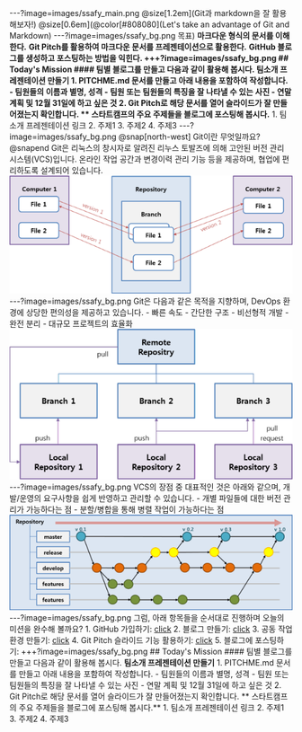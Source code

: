 ---?image=images/ssafy_main.png @size[1.2em](Git과 markdown을 잘 활용해보자!) @size[0.6em](@color[#808080](Let's take an advantage of Git and Markdown) ---?image=images/ssafy_bg.png 목표) **마크다운 형식의 문서를 이해한다.** **Git Pitch를 활용하여 마크다운 문서를 프레젠테이션으로 활용한다.** **GitHub 블로그를 생성하고 포스팅하는 방법을 익힌다. +++?image=images/ssafy_bg.png ## Today's Mission #### 팀별 블로그를 만들고 다음과 같이 활용해 봅시다. **팀소개 프레젠테이션 만들기** 1. PITCHME.md 문서를 만들고 아래 내용을 포함하여 작성합니다. - 팀원들의 이름과 별명, 성격 - 팀원 또는 팀원들의 특징을 잘 나타낼 수 있는 사진 - 연말 계획 및 12월 31일에 하고 싶은 것 2. Git Pitch로 해당 문서를 열어 슬라이드가 잘 만들어졌는지 확인합니다. ** 스타트캠프의 주요 주제들을 블로그에 포스팅해 봅시다.** 1. 팀소개 프레젠테이션 링크 2. 주제1 3. 주제2 4. 주제3 ---?image=images/ssafy_bg.png @snap[north-west] Git이란 무엇일까요? @snapend Git은 리눅스의 창시자로 알려진 리누스 토발즈에 의해 고안된 버전 관리 시스템(VCS)입니다. 온라인 작업 공간과 변경이력 관리 기능 등을 제공하며, 협업에 편리하도록 설계되어 있습니다. ![What is Git](images/what_is_git.png) ---?image=images/ssafy_bg.png Git은 다음과 같은 목적을 지향하며, DevOps 환경에 상당한 편의성을 제공하고 있습니다. - 빠른 속도 - 간단한 구조 - 비선형적 개발 - 완전 분리 - 대규모 프로젝트의 효율화 ![Purpose of Git](images/purpose_of_git.png) ---?image=images/ssafy_bg.png VCS의 장점 중 대표적인 것은 아래와 같으며, 개발/운영의 요구사항을 쉽게 반영하고 관리할 수 있습니다. - 개별 파일들에 대한 버전 관리가 가능하다는 점 - 분할/병합을 통해 병렬 작업이 가능하다는 점 ![Pros of VCS](images/pros_of_vcs.png) ---?image=images/ssafy_bg.png 그럼, 아래 항목들을 순서대로 진행하며 오늘의 미션을 완수해 볼까요? 1. GitHub 가입하기: [click](https://nugunacoding.github.io/Join-GitHub) 2. 블로그 만들기: [click](https://nugunacoding.github.io/Create-Page-with-Theme) 3. 공동 작업 환경 만들기: [click](https://nugunacoding.github.io/Add-Collaborator) 4. Git Pitch 슬라이드 기능 활용하기: [click](https://nugunacoding.github.io/Slideshow-with-GitPitch) 5. 블로그에 포스팅하기: +++?image=images/ssafy_bg.png ## Today's Mission #### 팀별 블로그를 만들고 다음과 같이 활용해 봅시다. **팀소개 프레젠테이션 만들기** 1. PITCHME.md 문서를 만들고 아래 내용을 포함하여 작성합니다. - 팀원들의 이름과 별명, 성격 - 팀원 또는 팀원들의 특징을 잘 나타낼 수 있는 사진 - 연말 계획 및 12월 31일에 하고 싶은 것 2. Git Pitch로 해당 문서를 열어 슬라이드가 잘 만들어졌는지 확인합니다. ** 스타트캠프의 주요 주제들을 블로그에 포스팅해 봅시다.** 1. 팀소개 프레젠테이션 링크 2. 주제1 3. 주제2 4. 주제3
